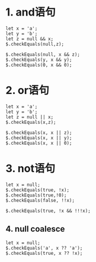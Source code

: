 # 1. and语句

````expr
let x = 'a';
let y = 'b';
let z = null && x;
$.checkEquals(null,z);

$.checkEquals(null, x && z);
$.checkEquals(y, x && y);
$.checkEquals(0, x && 0);
````

# 2. or语句

````expr
let x = 'a';
let y = 'b';
let z = null || x;
$.checkEquals(x,z);

$.checkEquals(x, x || z);
$.checkEquals(x, x || y);
$.checkEquals(x, x || 0);
````

# 3. not语句

````expr
let x = null;
$.checkEquals(true, !x);
$.checkEquals(true,!0);
$.checkEquals(false, !!x);

$.checkEquals(true, !x && !!!x); 
````

## 4. null coalesce

````expr
let x = null;
$.checkEquals('a', x ?? 'a');
$.checkEquals(true, x ?? !x);
````